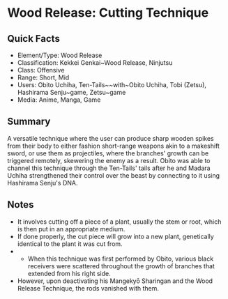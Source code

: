 # Wood Release: Cutting Technique

## Quick Facts
- Element/Type: Wood Release
- Classification: Kekkei Genkai~Wood Release, Ninjutsu
- Class: Offensive
- Range: Short, Mid
- Users: Obito Uchiha, Ten-Tails~~with~Obito Uchiha, Tobi (Zetsu), Hashirama Senju~game, Zetsu~game
- Media: Anime, Manga, Game

## Summary
A versatile technique where the user can produce sharp wooden spikes from their body to either fashion short-range weapons akin to a makeshift sword, or use them as projectiles, where the branches' growth can be triggered remotely, skewering the enemy as a result. Obito was able to channel this technique through the Ten-Tails' tails after he and Madara Uchiha strengthened their control over the beast by connecting to it using Hashirama Senju's DNA.

## Notes
- It involves cutting off a piece of a plant, usually the stem or root, which is then put in an appropriate medium.
- If done properly, the cut piece will grow into a new plant, genetically identical to the plant it was cut from.
- * When this technique was first performed by Obito, various black receivers were scattered throughout the growth of branches that extended from his right side.
- However, upon deactivating his Mangekyō Sharingan and the Wood Release Technique, the rods vanished with them.

